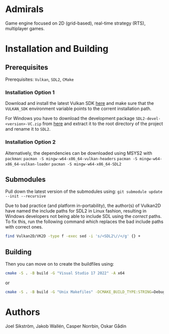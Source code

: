 # Admirals

Game engine focused on 2D (grid-based), real-time strategy (RTS), multiplayer games. 

# Installation and Building
## Prerequisites
Prerequisites: `Vulkan`, `SDL2`, `CMake`

### Installation Option 1
Download and install the latest Vulkan SDK [here](https://vulkan.lunarg.com/) and make sure that the `VULKAN_SDK` environment variable points to the corrent installation path.

For Windows you have to download the development package `SDL2-devel-<version>-VC.zip` from [here](https://github.com/libsdl-org/SDL/releases) and extract it to the root directory of the project and rename it to `SDL2`.

### Installation Option 2
Alternatively, the dependencies can be downloaded using MSYS2 with `packman`:
`pacman -S mingw-w64-x86_64-vulkan-headers`
`pacman -S mingw-w64-x86_64-vulkan-loader`
`pacman -S mingw-w64-x86_64-SDL2`

## Submodules
Pull down the latest version of the submodules using:
`git submodule update --init --recursive`

Due to bad practice (and platform in-portability), the author(s) of Vulkan2D have named the include paths for SDL2 in Linux fashion, resulting in Windows developers not being able to include SDL using the *correct* paths. To fix this, run the following command which replaces the bad include paths with correct ones.
```bash
find Vulkan2D/VK2D -type f -exec sed -i 's/<SDL2\//</g' {} +
```

## Building
Then you can move on to create the buildfiles using:
```bash
cmake -S . -B build -G "Visual Studio 17 2022" -A x64
```
or
```bash
cmake -S . -B build -G "Unix Makefiles" -DCMAKE_BUILD_TYPE:STRING=Debug -DCMAKE_EXPORT_COMPILE_COMMANDS:BOOL=TRUE "-DCMAKE_CXX_COMPILER:FILEPATH=.../g++.exe"
```

# Authors

Joel Sikström, Jakob Wallén, Casper Norrbin, Oskar Gådin